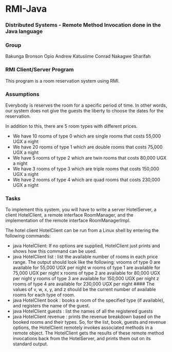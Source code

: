 # RMI-Java
### Distributed Systems - Remote Method Invocation done in the Java language

### Group
Bakunga Bronson
Opio Andrew
Katusiime Conrad
Nakagwe Sharifah

### RMI Client/Server Program
This program is a room reservation system using RMI.  

### Assumptions 
Everybody is reserves the room for a specific period of time. In other words, our system does not give the guests the liberty to choose the dates for the reservation.

In addition to this, there are 5 room types with different prices.
<ul> 
<li> We have 10 rooms of type 0 which are single rooms that costs 55,000 UGX a night
<li> We have 20 rooms of type 1 which are double rooms that costs 75,000 UGX a night
<li> We have 5 rooms of type 2 which are twin rooms that costs 80,000 UGX a night
<li> We have 3 rooms of type 3 which are triple rooms that costs 150,000 UGX a night
<li> We have 2 rooms of type 4 which are quad rooms that costs 230,000 UGX a night
</ul>

### Tasks
To implement this system, you will have to write a server HotelServer, a client HotelClient, a remote interface RoomManager, and the implementation of the remote interface RoomManagerImpl.

The hotel client HotelClient can be run from a Linux shell by entering the following commands:
<ul>
<li> java HotelClient: If no options are supplied, HotelClient just prints and shows how this
command can be used.
<li> java HotelClient list <server address>: list the available number of rooms in each price range. The output should look like the following:
vrooms of type 0 are available for 55,000 UGX per night
w rooms of type 1 are available for 75,000 UGX per night 
  x rooms of type 2 are available for 80,000 UGX per night 
  y rooms of type 3 are available for 150,000 UGX per night 
  z rooms of type 4 are available for 230,000 UGX per night
#### The values of v, w, x, y, and z should be the current number of available rooms for each type of room.
  
<li> java HotelClient book <server address> <room type> <guest name>: books a room of the specified type (if available), and registers the name of the guest.
<li> java HotelClient guests <server address>: list the names of all the registered guests
<li> java HotelClient revenue <server address>: prints the revenue breakdown based on
the booked rooms and their types.
So, for the list, book, guests and revenue options, the HotelClient remotely invokes associated methods in a remote object. The HotelClient gets the results of these remote method invocations back from the HotelServer, and prints them out on its standard output.
